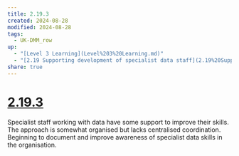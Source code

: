 ```yaml
---
title: 2.19.3
created: 2024-08-28
modified: 2024-08-28
tags:
  - UK-DMM_row
up:
  - "[Level 3 Learning](Level%203%20Learning.md)"
  - "[2.19 Supporting development of specialist data staff](2.19%20Supporting%20development%20of%20specialist%20data%20staff.md)"
share: true
---
```

# [2.19.3](2.19.3.md)

Specialist staff working with data have some support to improve their skills. The approach is somewhat organised but lacks centralised coordination. Beginning to document and improve awareness of specialist data skills in the organisation.
